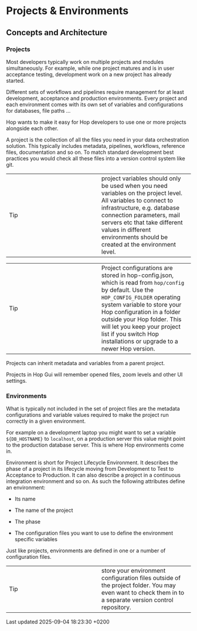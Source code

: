 <div id="header">

# Projects & Environments

</div>

<div id="content">

<div class="sect1">

## Concepts and Architecture

<div class="sectionbody">

<div class="sect2">

### Projects

<div class="paragraph">

Most developers typically work on multiple projects and modules simultaneously. For example, while one project matures and is in user acceptance testing, development work on a new project has already started.

</div>

<div class="paragraph">

Different sets of workflows and pipelines require management for at least development, acceptance and production environments. Every project and each environment comes with its own set of variables and configurations for databases, file paths …​

</div>

<div class="paragraph">

Hop wants to make it easy for Hop developers to use one or more projects alongside each other.

</div>

<div class="paragraph">

A project is the collection of all the files you need in your data orchestration solution. This typically includes metadata, pipelines, workflows, reference files, documentation and so on. To match standard development best practices you would check all these files into a version control system like git.

</div>

<div class="admonitionblock tip">

<table>
<colgroup>
<col style="width: 50%" />
<col style="width: 50%" />
</colgroup>
<tbody>
<tr class="odd">
<td><div class="title">
Tip
</div></td>
<td>project variables should only be used when you need variables on the project level. All variables to connect to infrastructure, e.g. database connection parameters, mail servers etc that take different values in different environments should be created at the environment level.</td>
</tr>
</tbody>
</table>

</div>

<div class="admonitionblock tip">

<table>
<colgroup>
<col style="width: 50%" />
<col style="width: 50%" />
</colgroup>
<tbody>
<tr class="odd">
<td><div class="title">
Tip
</div></td>
<td>Project configurations are stored in hop-config.json, which is read from <code>hop/config</code> by default. Use the <code>HOP_CONFIG_FOLDER</code> operating system variable to store your Hop configuration in a folder outside your Hop folder. This will let you keep your project list if you switch Hop installations or upgrade to a newer Hop version.</td>
</tr>
</tbody>
</table>

</div>

<div class="paragraph">

Projects can inherit metadata and variables from a parent project.

</div>

<div class="paragraph">

Projects in Hop Gui will remember opened files, zoom levels and other UI settings.

</div>

</div>

<div class="sect2">

### Environments

<div class="paragraph">

What is typically not included in the set of project files are the metadata configurations and variable values required to make the project run correctly in a given environment.

</div>

<div class="paragraph">

For example on a development laptop you might want to set a variable `${DB_HOSTNAME}` to `localhost`, on a production server this value might point to the production database server. This is where Hop environments come in.

</div>

<div class="paragraph">

Environment is short for Project Lifecycle Environment. It describes the phase of a project in its lifecycle moving from Development to Test to Acceptance to Production. It can also describe a project in a continuous integration environment and so on. As such the following attributes define an environment:

</div>

<div class="ulist">

  - Its name

  - The name of the project

  - The phase

  - The configuration files you want to use to define the environment specific variables

</div>

<div class="paragraph">

Just like projects, environments are defined in one or a number of configuration files.

</div>

<div class="admonitionblock tip">

<table>
<colgroup>
<col style="width: 50%" />
<col style="width: 50%" />
</colgroup>
<tbody>
<tr class="odd">
<td><div class="title">
Tip
</div></td>
<td>store your environment configuration files outside of the project folder. You may even want to check them in to a separate version control repository.</td>
</tr>
</tbody>
</table>

</div>

</div>

</div>

</div>

</div>

<div id="footer">

<div id="footer-text">

Last updated 2025-09-04 18:23:30 +0200

</div>

</div>
